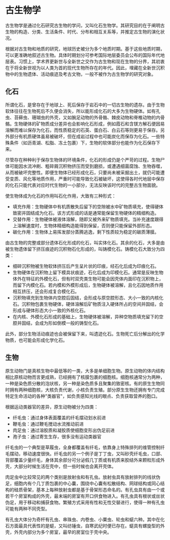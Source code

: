 # 古生物学

古生物学是通过化石研究古生物的学问，又叫化石生物学。其研究目的在于阐明古生物的构造、分类、生活条件、时代、分布和相互关系等，并推定古生物的演化状况。

根据对古生物和地质的研究，地球历史被分为多个地质时期。基于这些地质时期，可以更准确地叙述古生物。具体时期划分可参考国际地层委员会公布的国际年代地层表。习惯上，学术界更新世与全新世之交作为古生物和现在生物的分界，其初衷在于将全新世视为以人类为首的现代生物所存在的年代。因此，埋藏在全新世沉积物中的生物遗体、活动痕迹及考古文物，一般不被作为古生物学的研究对象。

## 化石

所谓化石，是曾存在于地球上、死后保存于岩石中的一切古生物的遗存。由于生物软体往往在生物死后不久便会消失，所以能形成化石的大多为生物硬体。如有孔虫、苔藓虫、珊瑚虫的外壳，又如腕足动物的外骨骼、棘皮动物和脊椎动物的内骨骼。生物硬体的矿物质成分差异也会影响化石形成，例如霞石和含镁方解石便因易溶解而难以保存为化石，而性质稳定的石英、蛋白石、白云石等则更易于保存。另外部分有机质硬体虽易被破坏，但在成岩过程中也可能炭化而保存为化石。一些特殊条件（如沥青湖、松脂、冻土包裹）下，生物的软体部分也能作为化石保存下来。

尽管存在种种利于保存生物体的环境条件，化石的形成仍是个严苛的过程。生物尸体可能因水流冲刷、粗碎屑沉积物挤压而受到磨损，或遭遇细菌腐蚀、生物吞噬，从而被破坏完整性。即便生物体已经形成化石，只要尚未被采掘出土，就仍可能遭受变质、风化等地质作用，严重时可能导致化石被破坏，这使得各时代地层中保存的化石只能代表对应时代生物的一小部分，无法反映该时代的完整古生物面貌。

使生物体成为化石的作用叫石化作用，大致有三种形式：

- 填充作用：生物硬体中有机质散失后留下的空隙被水中矿物质填充，使得硬体致密并固结成为化石。该方式形成的话是通常能保留生物硬体的精细构造。
- 交替作用：生物硬体被液体溶解，随即又被外来矿物质填充。当补充速度跟得上溶解速度时，生物体精细构造能得到保留，否则便只能保留外部形态。
- 碳化作用：生物体上易挥发部分蒸腾逃逸，剩下性质较为稳定的碳质薄膜。

由古生物的完整或部分遗体石化形成的化石，叫实体化石。其余的化石，大多是由被生物遗体留下挤压痕迹的沉积物石化形成的，叫铸模化石。铸模化石大致分为四类：

- 细碎沉积物被生物软体挤压后产生呈片状的印痕，经石化后成为印痕化石。
- 生物硬体在沉积物上留下模具状痕迹，石化后成为印模化石。通常是反映生物体外在特征的外模化石，但有时双壳类生物可能会因壳体内面印在沉积物上，而留下内模化石。若内模和外模形成后，生物硬体被溶解，且化石因地质作用相互挤压，还会形成复合模化石。
- 沉积物填充到生物体内空腔后固结，会形成与原空腔形态、大小一致的内核化石。沉积物包裹生物硬体，硬体溶解后矿物质注入硬体所占的空间并固结，会形成与硬体形态大小一致的外核化石。
- 在内核、外模化石形成的基础上，生物硬体被溶解，异种空物质填充留下的空腔并固结，会成为形如倒模一般的铸型化石。

此外，部分生物活动痕迹也会被保留下来，叫遗迹化石。生物死亡后分解出的化学物质，也可能会形成化学化石。

## 生物

原生动物门是真核生物中最低等的一类，大多是单细胞生物。原生动物的体内结构相比原核动物而言更成熟，已经拥有了核膜包裹的细胞核。细胞核通常分为两种，一种是染色质分散的泡状核，另一种是染色质多且聚集的致密核。有的原生生物同时拥有两种细胞核，大核负责代谢，小核负责生殖。部分原生生物还拥有专门完成特定生命活动的各种"类器官"，如负责感知光线的眼点、负责获取营养的胞口。

根据运动类器官的差异，原生动物被分为四类：

- 纤毛虫：通过身体表面覆盖的纤毛摆动划水前进
- 鞭毛虫：通过鞭毛搅动水流推动前进
- 肉足虫：通过溶胶质和凝胶质使细胞变形出伪足前进
- 孢子虫：通过寄生生存，很多没有运动类器官

纤毛虫的一个典型是草履虫，全身都覆盖有纤毛，依靠身上特殊排列的维管控制纤毛摆动，移动速度很快。纤毛虫的另一个例子是丁丁虫，又叫砂壳纤毛虫，口部、背部覆盖少量纤毛，身体其余部分可分泌假几丁质或有机质来胶结外来颗粒形成外壳，大部分时候生活在壳中，但一些时候也会离开壳体。

肉足虫中比较常见的两个类别是放射虫和有孔虫。放射虫具有放射排列的线状伪足，细胞内有个几丁质包裹的中心囊，围绕中心囊有松散结构、网球结构或同心结构的硅质骨架，基本上每种放射虫都是基于骨架形态命名的。有孔虫具有由一个或若干个房室构成的外壳，最末端的房室有开口供食物进入。有孔虫具有根状或丝状伪足，用于移动和捕获食物。繁殖方式采用有性和无性交替进行，使得一种有孔虫可能有两种不同壳型。

有孔虫大体分为奇杆有孔虫、串珠虫、内卷虫、小粟虫、轮虫和䗴六种。其中在化石方面最具代表性的是䗴，又叫纺锤虫，自寒武纪时便已存在。䗴具有螺旋型的外壳，外壳内部分为多个房室，最早的房室位于壳中央。

